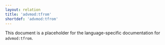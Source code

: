 ```yaml
---
layout: relation
title: 'advmod:tfrom'
shortdef: 'advmod:tfrom'
---
```


This document is a placeholder for the language-specific documentation
for `advmod:tfrom`.
